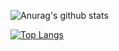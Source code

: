 
<div
  display: flex;
>

![Anurag's github stats](https://github-readme-stats.vercel.app/api?username=oscarcanongo&show_icons=true&count_private=true&hide=stars)
 
</div>

<div
  display: flex;
>
 
[![Top Langs](https://github-readme-stats.vercel.app/api/top-langs/?username=oscarcanongo)](https://github.com/anuraghazra/github-readme-stats)

</div>

<!--
**OscarCanongo/oscarcanongo** is a ✨ _special_ ✨ repository because its `README.md` (this file) appears on your GitHub profile.

Here are some ideas to get you started:

- 🔭 I’m currently working on ...
- 🌱 I’m currently learning ...
- 👯 I’m looking to collaborate on ...
- 🤔 I’m looking for help with ...
- 💬 Ask me about ...
- 📫 How to reach me: ...
- 😄 Pronouns: ...
- ⚡ Fun fact: ...
-->
